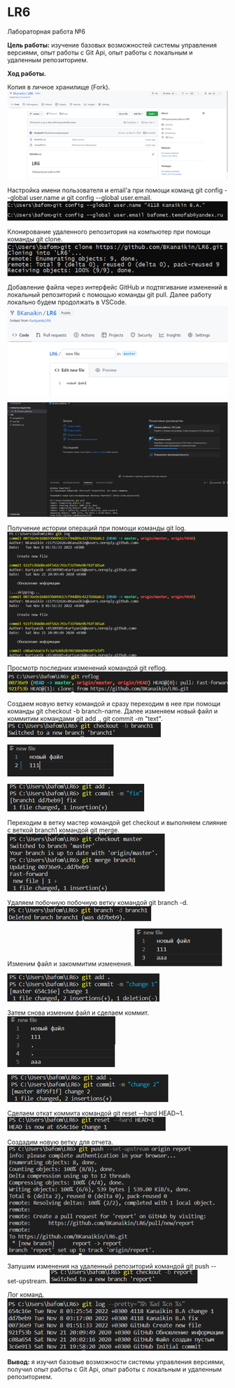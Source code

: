 # LR6
Лабораторная работа №6

**Цель работы:** изучение базовых возможностей системы управления версиями, опыт работы с Git Api, опыт работы с локальным и удаленным репозиторием.

**Ход работы.**

Копия в личное хранилище (Fork).
![](https://github.com/BKanaikin/LR6/blob/report/screenshots/screen1.png)

Настройка имени пользователя и email'a при помощи команд git config --global user.name и git config --global user.email.
![](https://github.com/BKanaikin/LR6/blob/report/screenshots/screen2.png)

Клонирование удаленного репозитория на компьютер при помощи команды git clone.
![](https://github.com/BKanaikin/LR6/blob/report/screenshots/screen3.png)

Добавление файла через интерфейс GitHub и подтягивание изменений в локальный репозиторий с помощью команды git pull. Далее работу локально будем продолжать в VSCode.
![](https://github.com/BKanaikin/LR6/blob/report/screenshots/screen4.png)

![](https://github.com/BKanaikin/LR6/blob/report/screenshots/screen5.png)

Получение истории операций при помощи команды git log.
![](https://github.com/BKanaikin/LR6/blob/report/screenshots/screen6.png)

Просмотр последних изменений командой git reflog.
![](https://github.com/BKanaikin/LR6/blob/report/screenshots/screen7.png)

Создаем новую ветку командой и сразу переходим в нее при помощи команды git checkout -b branch-name. Далее изменяем новый файл и коммитим командами git add ., git commit -m "text".
![](https://github.com/BKanaikin/LR6/blob/report/screenshots/screen8.png)

![](https://github.com/BKanaikin/LR6/blob/report/screenshots/screen9.png)

![](https://github.com/BKanaikin/LR6/blob/report/screenshots/screen10.png)

Переходим в ветку мастер командой get checkout и выполняем слияние с веткой branch1 командой git merge.
![](https://github.com/BKanaikin/LR6/blob/report/screenshots/screen11.png)

Удаляем побочную побочную ветку командой git branch -d.
![](https://github.com/BKanaikin/LR6/blob/report/screenshots/screen12.png)

Изменим файл и закоммитим изменения. 
![](https://github.com/BKanaikin/LR6/blob/report/screenshots/screen13.png)

![](https://github.com/BKanaikin/LR6/blob/report/screenshots/screen14.png)

Затем снова изменим файл и сделаем коммит.
![](https://github.com/BKanaikin/LR6/blob/report/screenshots/screen15.png)

![](https://github.com/BKanaikin/LR6/blob/report/screenshots/screen16.png)

Сделаем откат коммита командой git reset --hard HEAD~1.
![](https://github.com/BKanaikin/LR6/blob/report/screenshots/screen17.png)

Создадим новую ветку для отчета.
![](https://github.com/BKanaikin/LR6/blob/report/screenshots/screen18.png)

Запушим изменения на удаленный репозиторий командой git push --set-upstream.
![](https://github.com/BKanaikin/LR6/blob/report/screenshots/screen19.png) 

Лог команд.
![](https://github.com/BKanaikin/LR6/blob/report/screenshots/screen20.png)

**Вывод:** я изучил базовые возможности системы управления версиями, получил опыт работы с Git Api, опыт работы с локальным и удаленным репозиторием.